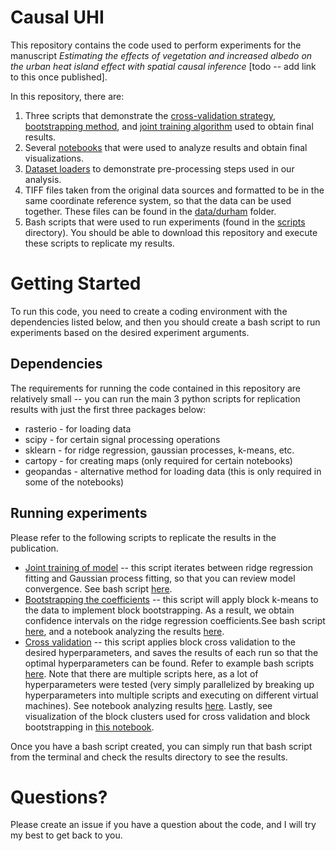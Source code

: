 # Causal UHI

This repository contains the code used to perform experiments for the manuscript *Estimating the effects of vegetation and increased
albedo on the urban heat island effect with spatial causal inference* [todo -- add link to this once published].

In this repository, there are:
1. Three scripts that demonstrate the [cross-validation strategy](calc_optimal_weights.py), [bootstrapping method](bootstrap_coefficients.py), and [joint training algorithm](joint_train.py) used to obtain final results.
2. Several [notebooks](notebooks) that were used to analyze results and obtain final visualizations.
3. [Dataset loaders](Datasets/durham.py) to demonstrate pre-processing steps used in our analysis.
4. TIFF files taken from the original data sources and formatted to be in the same coordinate reference system, so that the data can be used together. These files can be found in the [data/durham](data/durham) folder.
5. Bash scripts that were used to run experiments (found in the [scripts](scripts) directory). You should be able to download this repository and execute these scripts to replicate my results.

# Getting Started
To run this code, you need to create a coding environment with the dependencies listed below, and then you should create a bash script to run experiments based on the desired experiment arguments.

## Dependencies
The requirements for running the code contained in this repository are relatively small -- you can run the main 3 python scripts for replication results with just the first three packages below:
* rasterio - for loading data
* scipy - for certain signal processing operations
* sklearn - for ridge regression, gaussian processes, k-means, etc.
* cartopy - for creating maps (only required for certain notebooks)
* geopandas - alternative method for loading data (this is only required in some of the notebooks)

## Running experiments
Please refer to the following scripts to replicate the results in the publication.
* [Joint training of model](joint_train.py) -- this script iterates between ridge regression fitting and Gaussian process fitting, so that you can review model convergence. See bash script [here](scripts/joint_train.sh).
* [Bootstrapping the coefficients](bootstrap_coefficients.py) -- this script will apply block k-means to the data to implement block bootstrapping. As a result, we obtain confidence intervals on the ridge regression coefficients.See bash script [here](scripts/bootstrap_final.sh), and a notebook analyzing the results [here](notebooks/bootstrap_figures.ipynb).
* [Cross validation](calc_optimal_weights.py) -- this script applies block cross validation to the desired hyperparameters, and saves the results of each run so that the optimal hyperparameters can be found. Refer to example bash scripts [here](scripts/final_cross_val_scripts/). Note that there are multiple scripts here, as a lot of hyperparameters were tested (very simply parallelized by breaking up hyperparameters into multiple scripts and executing on different virtual machines). See notebook analyzing results [here](notebooks/cv_results.ipynb). Lastly, see visualization of the block clusters used for cross validation and block bootstrapping in [this notebook](notebooks/cross_val_viz.ipynb).

Once you have a bash script created, you can simply run that bash script from the terminal and check the results directory to see the results.

# Questions?
Please create an issue if you have a question about the code, and I will try my best to get back to you.
